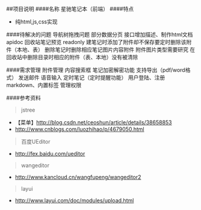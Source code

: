 ##项目说明
####名称
星驰笔记本（前端）
####特点
* 纯html,js,css实现

####待解决的问题
导航树拖拽问题
部分数据分页
接口增加描述、制作html文档apidoc
回收站笔记预览 readonly
建笔记时添加了附件却不保存要定时删除该附件（本地、表）
删除笔记时删除相应笔记图片内容附件
附件图片类型需要研究
在回收站中删除目录时相应的附件（表、本地）没有被清除

####需求管理
附件管理
内容搜索框
笔记加密解密功能
支持导出（pdf/word格式）
发送邮件
语音输入
定时笔记（定时提醒功能）
用户登陆、注册
markdown、内置标签
管理权限


####参考资料
> jstree
* 【菜单】http://blog.csdn.net/ceoshun/article/details/38658853
* http://www.cnblogs.com/luozhihao/p/4679050.html
> 百度UEditor
* http://fex.baidu.com/ueditor
> wangeditor
* http://www.kancloud.cn/wangfupeng/wangeditor2
> layui
* http://www.layui.com/doc/modules/upload.html